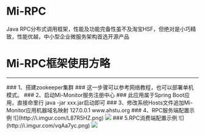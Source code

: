 # Mi-RPC
Java RPC分布式调用框架，性能及功能完备性虽不及淘宝HSF，但绝对是小巧精致，性能优越，中小型企业微服务架构首选开源产品
# Mi-RPC框架使用方略 #
<hr/>
### 1、搭建zookeeper集群 ###
这一步骤可以参考网络教程，也可以部署单机模式。
### 2、启动Mi-Monitor服务注册中心 ###
此应用属于Spring Boot应用，直接命里行
java -jar xxx.jar启动即可
### 3、修改系统Hosts文件追加Mi-Monitor应用机器域名映射
127.0.0.1 www.ahstu.org
### 4、RPC服务端配置示例
![](http://i.imgur.com/L87R5HZ.png)
<img src="http://i.imgur.com/L87R5HZ.png"/>
### 5.RPC消费端配置示例
![](http://i.imgur.com/vqAa7yc.png)
<img src="http://i.imgur.com/vqAa7yc.png"/>
